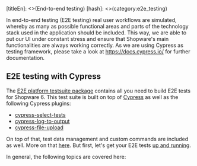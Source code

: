 [titleEn]: <>(End-to-end testing)
[hash]: <>(category:e2e_testing)

In end-to-end testing (E2E testing) real user workflows are simulated, whereby as many as possible functional areas and 
parts of the technology stack used in the application should be included.
This way, we are able to put our UI under constant stress and ensure that Shopware's main functionalities
are always working correctly. As we are using Cypress as testing framework, please take a look at 
<https://docs.cypress.io/> for further documentation.

## E2E testing with Cypress

The [E2E platform testsuite package](https://github.com/shopware/e2e-testsuite-platform) contains all you need to 
build E2E tests for Shopware 6. This test suite is built on top of [Cypress](https://www.cypress.io/) as well as 
the following Cypress plugins:
                                
* [cypress-select-tests](https://github.com/bahmutov/cypress-select-tests)
* [cypress-log-to-output](https://github.com/flotwig/cypress-log-to-output)
* [cypress-file-upload](https://github.com/abramenal/cypress-file-upload)

On top of that, test data management and custom commands are included as well. More on that [here](#Commands). 
But first, let's get your E2E tests [up and running](#Installation-and-requirements). 

In general, the following topics are covered here:
